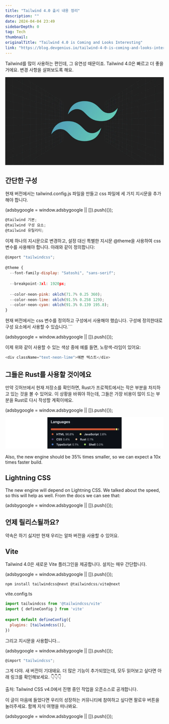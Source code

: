 ```yaml
---
title: "Tailwind 4.0 출시 내용 정리"
description: ""
date: 2024-04-04 23:49
sidebarDepth: 0
tag: Tech
thumbnail: 
originalTitle: "Tailwind 4.0 is Coming and Looks Interesting"
link: "https://blog.devgenius.io/tailwind-4-0-is-coming-and-looks-interesting-8534f66dcab3"
---
```



Tailwind를 많이 사용하는 편인데, 그 유연성 때문이죠. Tailwind 4.0은 빠르고 더 좋을 거에요. 변경 사항을 살펴보도록 해요.

![제목 없음](./img/Tailwind40isComingandLooksInteresting_0.png)

## 간단한 구성

현재 버전에서는 tailwind.config.js 파일을 만들고 css 파일에 세 가지 지시문을 추가해야 합니다.

<!-- ui-log 수평형 -->
<ins class="adsbygoogle"
  style="display:block"
  data-ad-client="ca-pub-4877378276818686"
  data-ad-slot="9743150776"
  data-ad-format="auto"
  data-full-width-responsive="true"></ins>
<component is="script">
(adsbygoogle = window.adsbygoogle || []).push({});
</component>

```js
@tailwind 기본;
@tailwind 구성 요소;
@tailwind 유틸리티;
```

이제 하나의 지시문으로 변경하고, 설정 대신 특별한 지시문 @theme을 사용하여 css 변수를 사용해야 합니다. 아래와 같이 정의합니다:

```js
@import "tailwindcss";

@theme {
  --font-family-display: "Satoshi", "sans-serif";

  --breakpoint-3xl: 1920px;

  --color-neon-pink: oklch(71.7% 0.25 360);
  --color-neon-lime: oklch(91.5% 0.258 129);
  --color-neon-cyan: oklch(91.3% 0.139 195.8);
}
```

현재 버전에서는 css 변수를 정의하고 구성에서 사용해야 했습니다. 구성에 정의한대로 구성 요소에서 사용할 수 있습니다.``` 

<!-- ui-log 수평형 -->
<ins class="adsbygoogle"
  style="display:block"
  data-ad-client="ca-pub-4877378276818686"
  data-ad-slot="9743150776"
  data-ad-format="auto"
  data-full-width-responsive="true"></ins>
<component is="script">
(adsbygoogle = window.adsbygoogle || []).push({});
</component>

이제 위와 같이 사용할 수 있는 색상 중에 예를 들면, 노랑색-라임이 있어요:

```js
<div className="text-neon-lime">예쁜 텍스트</div>
```

## 그들은 Rust를 사용할 것이에요

만약 깃허브에서 현재 저장소를 확인하면, Rust가 프로젝트에서는 작은 부분을 차지하고 있는 것을 볼 수 있어요. 이 상황을 바꿔야 하는데, 그들은 가장 비용이 많이 드는 부분을 Rust로 다시 작성할 계획이에요.

<!-- ui-log 수평형 -->
<ins class="adsbygoogle"
  style="display:block"
  data-ad-client="ca-pub-4877378276818686"
  data-ad-slot="9743150776"
  data-ad-format="auto"
  data-full-width-responsive="true"></ins>
<component is="script">
(adsbygoogle = window.adsbygoogle || []).push({});
</component>

![Tailwind 2.0 is Coming and Looks Interesting](./img/Tailwind40isComingandLooksInteresting_1.png)

Also, the new engine should be 35% times smaller, so we can expect a 10x times faster build.

## Lightning CSS

The new engine will depend on Lightning CSS. We talked about the speed, so this will help as well. From the docs we can see that:

<!-- ui-log 수평형 -->
<ins class="adsbygoogle"
  style="display:block"
  data-ad-client="ca-pub-4877378276818686"
  data-ad-slot="9743150776"
  data-ad-format="auto"
  data-full-width-responsive="true"></ins>
<component is="script">
(adsbygoogle = window.adsbygoogle || []).push({});
</component>

## 언제 릴리스될까요?

약속은 하기 싫지만 현재 우리는 알파 버전을 사용할 수 있어요.

## Vite

Tailwind 4.0은 새로운 Vite 플러그인을 제공합니다. 설치는 매우 간단합니다.

<!-- ui-log 수평형 -->
<ins class="adsbygoogle"
  style="display:block"
  data-ad-client="ca-pub-4877378276818686"
  data-ad-slot="9743150776"
  data-ad-format="auto"
  data-full-width-responsive="true"></ins>
<component is="script">
(adsbygoogle = window.adsbygoogle || []).push({});
</component>

```js
npm install tailwindcss@next @tailwindcss/vite@next
```

vite.config.ts

```js
import tailwindcss from '@tailwindcss/vite'
import { defineConfig } from 'vite'

export default defineConfig({
  plugins: [tailwindcss()],
})
```

그리고 지시문을 사용합니다...

<!-- ui-log 수평형 -->
<ins class="adsbygoogle"
  style="display:block"
  data-ad-client="ca-pub-4877378276818686"
  data-ad-slot="9743150776"
  data-ad-format="auto"
  data-full-width-responsive="true"></ins>
<component is="script">
(adsbygoogle = window.adsbygoogle || []).push({});
</component>

```js
@import "tailwindcss";
```

그게 다야. 새 버전이 기대돼요. 더 많은 기능이 추가되었는데, 모두 읽어보고 싶다면 아래 링크를 확인해보세요. 👇👇👇

출처: Tailwind CSS v4.0에서 진행 중인 작업을 오픈소스로 공개합니다.

이 글이 마음에 들었다면 우리의 성장하는 커뮤니티에 참여하고 싶다면 팔로우 버튼을 눌러주세요. 함께 지식 여행을 떠나봐요.

<!-- ui-log 수평형 -->
<ins class="adsbygoogle"
  style="display:block"
  data-ad-client="ca-pub-4877378276818686"
  data-ad-slot="9743150776"
  data-ad-format="auto"
  data-full-width-responsive="true"></ins>
<component is="script">
(adsbygoogle = window.adsbygoogle || []).push({});
</component>

